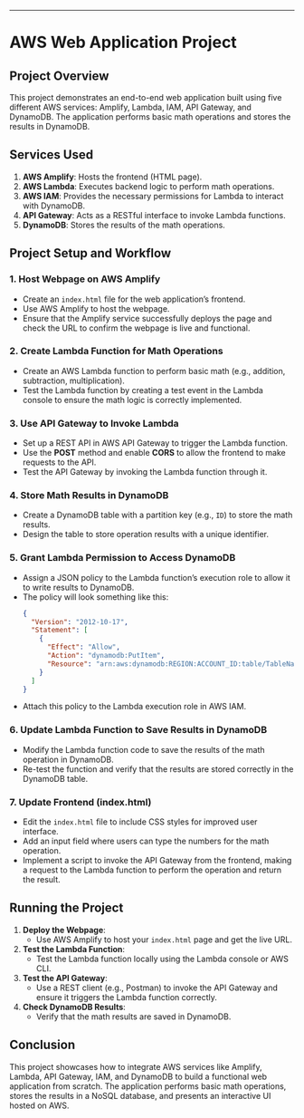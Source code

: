 

---

# AWS Web Application Project

## Project Overview
This project demonstrates an end-to-end web application built using five different AWS services: Amplify, Lambda, IAM, API Gateway, and DynamoDB. The application performs basic math operations and stores the results in DynamoDB.

## Services Used
1. **AWS Amplify**: Hosts the frontend (HTML page).
2. **AWS Lambda**: Executes backend logic to perform math operations.
3. **AWS IAM**: Provides the necessary permissions for Lambda to interact with DynamoDB.
4. **API Gateway**: Acts as a RESTful interface to invoke Lambda functions.
5. **DynamoDB**: Stores the results of the math operations.

## Project Setup and Workflow

### 1. Host Webpage on AWS Amplify
- Create an `index.html` file for the web application’s frontend.
- Use AWS Amplify to host the webpage.
- Ensure that the Amplify service successfully deploys the page and check the URL to confirm the webpage is live and functional.

### 2. Create Lambda Function for Math Operations
- Create an AWS Lambda function to perform basic math (e.g., addition, subtraction, multiplication).
- Test the Lambda function by creating a test event in the Lambda console to ensure the math logic is correctly implemented.

### 3. Use API Gateway to Invoke Lambda
- Set up a REST API in AWS API Gateway to trigger the Lambda function.
- Use the **POST** method and enable **CORS** to allow the frontend to make requests to the API.
- Test the API Gateway by invoking the Lambda function through it.

### 4. Store Math Results in DynamoDB
- Create a DynamoDB table with a partition key (e.g., `ID`) to store the math results.
- Design the table to store operation results with a unique identifier.

### 5. Grant Lambda Permission to Access DynamoDB
- Assign a JSON policy to the Lambda function’s execution role to allow it to write results to DynamoDB.
- The policy will look something like this:
  ```json
  {
    "Version": "2012-10-17",
    "Statement": [
      {
        "Effect": "Allow",
        "Action": "dynamodb:PutItem",
        "Resource": "arn:aws:dynamodb:REGION:ACCOUNT_ID:table/TableName"
      }
    ]
  }
  ```
- Attach this policy to the Lambda execution role in AWS IAM.

### 6. Update Lambda Function to Save Results in DynamoDB
- Modify the Lambda function code to save the results of the math operation in DynamoDB.
- Re-test the function and verify that the results are stored correctly in the DynamoDB table.

### 7. Update Frontend (index.html)
- Edit the `index.html` file to include CSS styles for improved user interface.
- Add an input field where users can type the numbers for the math operation.
- Implement a script to invoke the API Gateway from the frontend, making a request to the Lambda function to perform the operation and return the result.

## Running the Project

1. **Deploy the Webpage**:
   - Use AWS Amplify to host your `index.html` page and get the live URL.
2. **Test the Lambda Function**:
   - Test the Lambda function locally using the Lambda console or AWS CLI.
3. **Test the API Gateway**:
   - Use a REST client (e.g., Postman) to invoke the API Gateway and ensure it triggers the Lambda function correctly.
4. **Check DynamoDB Results**:
   - Verify that the math results are saved in DynamoDB.

## Conclusion
This project showcases how to integrate AWS services like Amplify, Lambda, API Gateway, IAM, and DynamoDB to build a functional web application from scratch. The application performs basic math operations, stores the results in a NoSQL database, and presents an interactive UI hosted on AWS.

